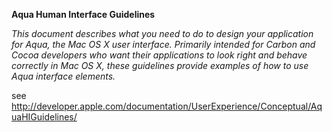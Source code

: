 **Aqua Human Interface Guidelines**

*This document describes what you need to do to design your application for Aqua,  the Mac OS X user interface. Primarily intended for Carbon and Cocoa developers  who want their applications to look right and behave correctly in Mac OS X, these  guidelines provide examples of how to use Aqua interface elements.*

see http://developer.apple.com/documentation/UserExperience/Conceptual/AquaHIGuidelines/

